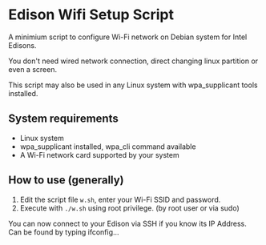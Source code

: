 Edison Wifi Setup Script
======================

A minimium script to configure Wi-Fi network on Debian system for Intel Edisons. 

You don't need wired network connection, direct changing linux partition or even a screen. 

This script may also be used in any Linux system with wpa_supplicant tools installed. 

System requirements
----------------------
* Linux system
* wpa\_supplicant installed, wpa\_cli command available
* A Wi-Fi network card supported by your system

How to use (generally)
----------------------
1. Edit the script file `w.sh`, enter your Wi-Fi SSID and password. 
2. Execute with `./w.sh` using root privilege. (by root user or via sudo)

You can now connect to your Edison via SSH if you know its IP Address.  Can be found by typing ifconfig... 
